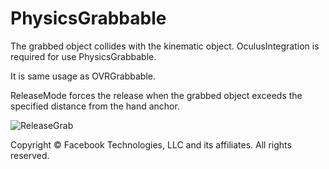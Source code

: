 # PhysicsGrabbable
The grabbed object collides with the kinematic object. OculusIntegration is required for use PhysicsGrabbable.

It is same usage as OVRGrabbable.

ReleaseMode forces the release when the grabbed object exceeds the specified distance from the hand anchor.

![ReleaseGrab](https://user-images.githubusercontent.com/41860455/65372347-03558c80-dcaa-11e9-95c7-ce7b027fb844.gif)

Copyright © Facebook Technologies, LLC and its affiliates. All rights reserved.
